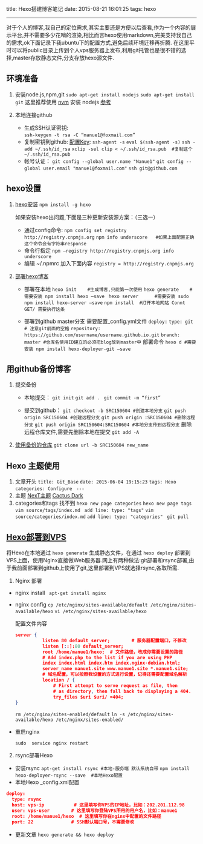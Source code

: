 title: Hexo搭建博客笔记
date: 2015-08-21 16:01:25
tags: hexo

---

对于个人的博客,我自己的定位需求,其实主要还是方便以后查看,作为一个内容的展示平台,并不需要多少花哨的渲染,相比而言hexo使用markdown,完美支持我自己的需求,ok下面记录下我ubuntu下的配置方式,避免后续环境迁移再折腾.
在这里平时可以将public目录上传到个人vps服务器上发布,利用git托管也是很不错的选择,master存放静态文件,分支存放hexo源文件.
##   环境准备
1. 安装node.js,npm,git
   `sudo apt-get install nodejs`
   `sudo apt-get install git` 
    这里推荐使用 [nvm](https://github.com/creationix/nvm#install-script) 安装 nodejs  [参考]( https://www.digitalocean.com/community/tutorials/how-to-install-node-js-on-an-ubuntu-14-04-server#how-to-install-using-nvm)
    <!-- more -->

2. 本地连接github
   + 生成SSH认证密钥:		 
     `ssh-keygen -t rsa -C “manue1@foxmail.com”`
   + 复制密钥到github:
      [配置Key](https://help.github.com/articles/generating-ssh-keys/):
     `ssh-agent -s`
     `eval $(ssh-agent -s)`
     `ssh -add ~/.ssh/id_rsa`
     `xclip -sel clip < ~/.ssh/id_rsa.pub  #复制这个 ~/.ssh/id_rsa.pub`
   + 帐号认证：
     `git config --global user.name "Nanue1"`
     `git config --global user.email "manue1@foxmail.com"`
     `ssh git@github.com`

##    hexo设置
1.  [hexo安装](http://www.freehao123.com/hexo-node-js/)
    `npm install -g hexo`

     如果安装hexo出问题,下面是三种更新安装源方案：（三选一）
    - 通过config命令:
      `npm config set registry http://registry.cnpmjs.org`
      `npm info underscore   #如果上面配置正确这个命令会有字符串response`
    - 命令行指定
      `npm –registry http://registry.cnpmjs.org info underscore`
    - 编辑 ~/.npmrc 加入下面内容
      `registry = http://registry.cnpmjs.org`

2.  [部署hexo博客](http://hexo.io/zh-cn/docs/)
    - 部署在本地
      `hexo init	#生成博客,只能第一次使用`
      `hexo generate 	#需要安装 npm install hexo –save `
      `hexo server    	#需要安装 sudo npm install hexo-server –save`
      `npm install	#打开本地网站 Connt GET/ 需要执行这条`

    - 部署到github master分支
      需要配置_config.yml文件
      `deploy:`
      `type: git # 注意git前面的空格`
      `repository: https://github.com/username/username.github.io.git`
      `branch: master #仓库名使用ID建立的必须把blog放到master中`
      部署命令
      `hexo d #需要安装 npm install hexo-deployer-git –save`

## 用github备份博客
1.  提交备份
    - 本地提交：
      `git init`
      `git add . `
      `git commit -m “first” `

    - 提交到github：
      `git checkout -b SRC150604 #创建本地分支`
      `git push origin SRC150604 #创建远程分支`
      `git push origin :SRC150604 #删除远程分支`
      `git push origin SRC150604:SRC150604 #本地分支传到远程分支`
      删除远程仓库文件,需要先删除本地在提交 
      `git add -A`

2.  [使用备份的仓库](http://rongjih.blog.163.com/blog/static/335744612010112562833316/)
    `git clone url -b SRC150604 new_name` 

## Hexo 主题使用

1. 文章开头
    `title: Git_Base`
    `date: 2015-06-04 19:15:23`
    `tags: Hexo`
    `categories: Configure ` 
    `---`
2. 主题
   [NexT主题]( https://github.com/iissnan/hexo-theme-next)
   [Cactus Dark](https://github.com/probberechts/cactus-dark#configuration)
3. categories和tags 找不到
   `hexo new page categories`
   `hexo new page tags`
   `vim source/tags/index.md `
   `add line: type: "tags"`
   `vim source/categories/index.md`
   `add line: type: "categories" `
   `git pull`

##  [Hexo部署到VPS](http://atomlx.com/2016/08/12/test/#more)

将Hexo在本地通过 `hexo generate` 生成静态文件，在通过 `hexo deploy` 部署到VPS上面，使用Nginx直接做Web服务器.网上有两种做法:git部署和rsync部署,由于我前面部署到github上使用了git,这里部署到VPS就选择rsync,各取所需.

1. Nginx 部署
- nginx install
  ` apt-get install nginx`

- nginx config
  `cp /etc/nginx/sites-available/default /etc/nginx/sites-available/hexo`
  `vi /etc/nginx/sites-available/hexo`

  配置文件内容
  ```json
  server {
         	listen 80 default_server; 		 # 服务器配置端口，不修改
         	listen [::]:80 default_server;
         	root /home/manue1/hexo;  # 文件路径，改成你需要设置的路径
         	# Add index.php to the list if you are using PHP
         	index index.html index.htm index.nginx-debian.html;
         	server_name manue1.site www.manue1.site *.manue1.site; 
    		# 域名配置，可以按照我设置的方式进行设置，记得还需要配置域名解析
         	location / {
         		# First attempt to serve request as file, then
         		# as directory, then fall back to displaying a 404.
         		try_files $uri $uri/ =404;
  }
  ```
  `rm /etc/nginx/sites-enabled/default`
  `ln -s /etc/nginx/sites-available/hexo /etc/nginx/sites-enabled/`

- 重启nginx

  `sudo  service nginx restart`

2. rsync部署Hexo
- 安装rsync
  `apt-get install rsync #本地-服务端 默认系统自带`
  `npm install hexo-deployer-rsync --save  #本地Hexo配置`
- 本地Hexo _config.xml配置
```json
deploy:
  type: rsync
  host: vps-ip  		 # 这里填写你VPS的IP地址，比如：202.201.112.98
  user: vps-user 		# 这里填写你登陆VPS所用的用户名，比如：manue1
  root: /home/manue1/hexo  # 这里填写你在nginx中配置的文件路径
  port: 22 				# SSH默认端口号，不需要修改
```
- 更新文章
  `hexo generate && hexo deploy`

